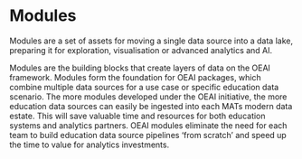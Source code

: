 # Modules

Modules are a set of assets for moving a single data source into a data lake, preparing it for exploration, visualisation or advanced analytics and AI.

Modules are the building blocks that create layers of data on the OEAI framework. Modules form the foundation for OEAI packages, which combine multiple data sources for a use case or specific education data scenario. The more modules developed under the OEAI initiative, the more education data sources can easily be ingested into each MATs modern data estate. This will save valuable time and resources for both education systems and analytics partners. OEAI modules eliminate the need for each team to build education data source pipelines ‘from scratch’ and speed up the time to value for analytics investments.


